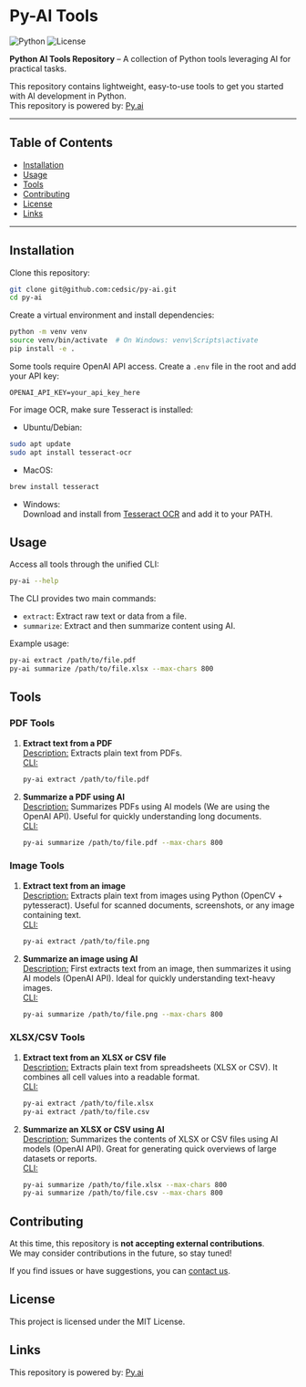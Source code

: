 # Py-AI Tools

![Python](https://img.shields.io/badge/Python-3.10+-blue) ![License](https://img.shields.io/badge/License-MIT-green)

**Python AI Tools Repository** – A collection of Python tools leveraging AI for practical tasks.

This repository contains lightweight, easy-to-use tools to get you started with AI development in Python.  
This repository is powered by: [Py.ai](https://py.ai)

---

## Table of Contents
- [Installation](#installation)
- [Usage](#usage)
- [Tools](#tools)
- [Contributing](#contributing)
- [License](#license)
- [Links](#links)

---
## Installation

Clone this repository:

```bash
git clone git@github.com:cedsic/py-ai.git
cd py-ai
```

Create a virtual environment and install dependencies:

```bash
python -m venv venv
source venv/bin/activate  # On Windows: venv\Scripts\activate
pip install -e .
```

Some tools require OpenAI API access. Create a `.env` file in the root and add your API key:

```
OPENAI_API_KEY=your_api_key_here
```

For image OCR, make sure Tesseract is installed:  

- Ubuntu/Debian:
```bash
sudo apt update
sudo apt install tesseract-ocr
```

- MacOS:
```bash
brew install tesseract
```

- Windows:  
Download and install from [Tesseract OCR](https://github.com/tesseract-ocr/tesseract) and add it to your PATH.

## Usage

Access all tools through the unified CLI:  
```bash
py-ai --help
```
The CLI provides two main commands:  
- `extract`: Extract raw text or data from a file.
- `summarize`: Extract and then summarize content using AI.  

Example usage:  
```bash
py-ai extract /path/to/file.pdf
py-ai summarize /path/to/file.xlsx --max-chars 800
```


## Tools

### PDF Tools

1) **Extract text from a PDF**  
  <u>Description:</u> Extracts plain text from PDFs.  
  <u>CLI:</u>
    ```bash
    py-ai extract /path/to/file.pdf
    ```

2) **Summarize a PDF using AI**  
  <u>Description:</u> Summarizes PDFs using AI models (We are using the OpenAI API). Useful for quickly understanding long documents.  
  <u>CLI:</u>
    ```bash
    py-ai summarize /path/to/file.pdf --max-chars 800
    ```

### Image Tools

1) **Extract text from an image**  
  <u>Description:</u> Extracts plain text from images using Python (OpenCV + pytesseract). Useful for scanned documents, screenshots, or any image containing text.  
  <u>CLI:</u>
    ```bash
    py-ai extract /path/to/file.png
    ```

2) **Summarize an image using AI**  
  <u>Description:</u> First extracts text from an image, then summarizes it using AI models (OpenAI API). Ideal for quickly understanding text-heavy images.  
  <u>CLI:</u>
    ```bash
    py-ai summarize /path/to/file.png --max-chars 800
    ```

### XLSX/CSV Tools

1) **Extract text from an XLSX or CSV file**  
  <u>Description:</u> Extracts plain text from spreadsheets (XLSX or CSV). It combines all cell values into a readable format.  
  <u>CLI:</u>
    ```bash
    py-ai extract /path/to/file.xlsx
    py-ai extract /path/to/file.csv
    ```

2) **Summarize an XLSX or CSV using AI**  
  <u>Description:</u> Summarizes the contents of XLSX or CSV files using AI models (OpenAI API). Great for generating quick overviews of large datasets or reports.  
  <u>CLI:</u>
    ```bash
    py-ai summarize /path/to/file.xlsx --max-chars 800
    py-ai summarize /path/to/file.csv --max-chars 800
    ```

## Contributing

At this time, this repository is **not accepting external contributions**.  
We may consider contributions in the future, so stay tuned!

If you find issues or have suggestions, you can [contact us](https://py.ai/contact-us/).

## License

This project is licensed under the MIT License.


## Links

This repository is powered by: [Py.ai](https://py.ai)
